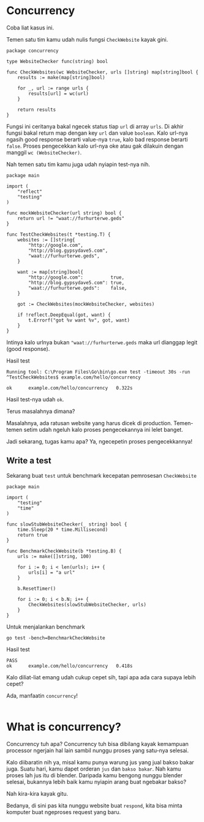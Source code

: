 # Concurrency

Coba liat kasus ini.

Temen satu tim kamu udah nulis fungsi `CheckWebsite` kayak gini.

```
package concurrency

type WebsiteChecker func(string) bool

func CheckWebsites(wc WebsiteChecker, urls []string) map[string]bool {
	results := make(map[string]bool)

	for _, url := range urls {
		results[url] = wc(url)
	}

	return results
}
```

Fungsi ini ceritanya bakal ngecek status tiap `url` di array `urls`. Di akhir fungsi bakal return map dengan key `url` dan value `boolean`. Kalo url-nya ngasih good response berarti value-nya `true`, kalo bad response berarti `false`. Proses pengecekkan kalo url-nya oke atau gak dilakuin dengan manggil `wc (WebsiteChecker)`.

Nah temen satu tim kamu juga udah nyiapin test-nya nih.

```
package main

import (
	"reflect"
	"testing"
)

func mockWebsiteChecker(url string) bool {
	return url != "waat://furhurterwe.geds"
}

func TestCheckWebsites(t *testing.T) {
	websites := []string{
		"http://google.com",
		"http://blog.gypsydave5.com",
		"waat://furhurterwe.geds",
	}

	want := map[string]bool{
		"http://google.com":          true,
		"http://blog.gypsydave5.com": true,
		"waat://furhurterwe.geds":    false,
	}

	got := CheckWebsites(mockWebsiteChecker, websites)

	if !reflect.DeepEqual(got, want) {
		t.Errorf("got %v want %v", got, want)
	}
}
```

Intinya kalo urlnya bukan `"waat://furhurterwe.geds` maka url dianggap legit (good response).

Hasil test
```
Running tool: C:\Program Files\Go\bin\go.exe test -timeout 30s -run ^TestCheckWebsites$ example.com/hello/concurrency

ok  	example.com/hello/concurrency	0.322s
```

Hasil test-nya udah `ok`.

Terus masalahnya dimana?

Masalahnya, ada ratusan website yang harus dicek di production. Temen-temen setim udah ngeluh kalo proses pengecekannya ini lelet banget.

Jadi sekarang, tugas kamu apa?
Ya, ngecepetin proses pengecekkannya!


## Write a test

Sekarang buat `test` untuk  benchmark kecepatan pemrosesan `CheckWebsite`

```
package main

import (
	"testing"
	"time"
)

func slowStubWebsiteChecker(_ string) bool {
	time.Sleep(20 * time.Millisecond)
	return true
}

func BenchmarkCheckWebsite(b *testing.B) {
	urls := make([]string, 100)

	for i := 0; i < len(urls); i++ {
		urls[i] = "a url"
	}

	b.ResetTimer()

	for i := 0; i < b.N; i++ {
		CheckWebsites(slowStubWebsiteChecker, urls)
	}
}
```

Untuk menjalankan benchmark
```
go test -bench=BenchmarkCheckWebsite
```

Hasil test
```
PASS
ok      example.com/hello/concurrency   0.418s   
```

Kalo diliat-liat emang udah cukup cepet sih, tapi apa ada cara supaya lebih cepet?

Ada, manfaatin `concurrency`!
<br><br>

# What is concurrency?

Concurrency tuh apa?
Concurrency tuh bisa dibilang kayak kemampuan processor ngerjain hal lain sambil nunggu proses yang satu-nya selesai.

Kalo diibaratin nih ya, misal kamu punya warung jus yang jual bakso bakar juga. Suatu hari, kamu dapet orderan `jus` dan `bakso bakar`. Nah kamu proses lah jus itu di blender. Daripada kamu bengong nunggu blender selesai, bukannya lebih baik kamu nyiapin arang buat ngebakar bakso?

Nah kira-kira kayak gitu.

Bedanya, di sini pas kita nunggu website buat `respond`, kita bisa minta komputer buat ngeproses request yang baru.





